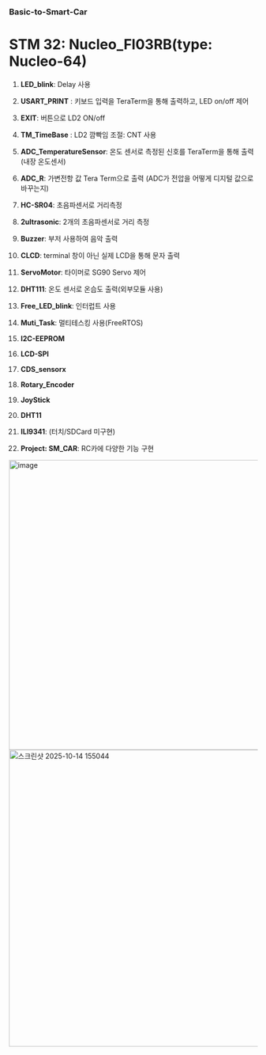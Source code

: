 ### Basic-to-Smart-Car

# STM 32: Nucleo_Fl03RB(type: Nucleo-64)

1) **LED_blink**: Delay 사용
2) **USART_PRINT** : 키보드 입력을 TeraTerm을 통해 출력하고, LED on/off 제어
3) **EXIT**: 버튼으로 LD2 ON/off
4) **TM_TimeBase** : LD2 깜빡임 조절: CNT 사용
5) **ADC_TemperatureSensor**: 온도 센서로 측정된 신호를 TeraTerm을 통해 출력(내장 온도센서)
6) **ADC_R**: 가변전항 값 Tera Term으로 출력 (ADC가 전압을 어떻게 디지털 값으로 바꾸는지)
7) **HC-SR04**: 초음파센서로 거리측정
8) **2ultrasonic**: 2개의 초음파센서로 거리 측정
9) **Buzzer**: 부저 사용하여 음악 출력
10) **CLCD**: terminal 창이 아닌 실제 LCD을 통해 문자 출력
11) **ServoMotor**: 타이머로 SG90 Servo 제어
12) **DHT111**: 온도 센서로 온습도 출력(외부모듈 사용)
13) **Free_LED_blink**: 인터럽트 사용
14) **Muti_Task**:  멀티테스킹 사용(FreeRTOS)
15) **I2C-EEPROM**
16) **LCD-SPI**
17) **CDS_sensorx**
18) **Rotary_Encoder**
19) **JoyStick**
20) **DHT11**
21) **ILI9341**: (터치/SDCard 미구현)


15) **Project: SM_CAR**: RC카에 다양한 기능 구현


<img width="644" height="586" alt="image" src="https://github.com/user-attachments/assets/a9653899-7a52-4817-a853-589276252441" />
<img width="952" height="600" alt="스크린샷 2025-10-14 155044" src="https://github.com/user-attachments/assets/bd79cc96-a182-49e0-b34c-98842200b0b6" />


     
     

